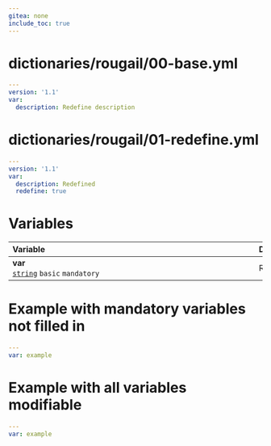 ```yaml
---
gitea: none
include_toc: true
---
```

# dictionaries/rougail/00-base.yml

```yaml
---
version: '1.1'
var:
  description: Redefine description
```
# dictionaries/rougail/01-redefine.yml

```yaml
---
version: '1.1'
var:
  description: Redefined
  redefine: true
```
# Variables

| Variable&nbsp;&nbsp;&nbsp;&nbsp;&nbsp;&nbsp;&nbsp;&nbsp;&nbsp;&nbsp;&nbsp;&nbsp;&nbsp;&nbsp;&nbsp;&nbsp;&nbsp;&nbsp;&nbsp;&nbsp;&nbsp;&nbsp;&nbsp;&nbsp;&nbsp;&nbsp;&nbsp;&nbsp;&nbsp;&nbsp;&nbsp;&nbsp;&nbsp;&nbsp;&nbsp;&nbsp;&nbsp;&nbsp;&nbsp;&nbsp;&nbsp;&nbsp;&nbsp;&nbsp;&nbsp;&nbsp;&nbsp;&nbsp;&nbsp;&nbsp;&nbsp;&nbsp;&nbsp;&nbsp;&nbsp;&nbsp;&nbsp;&nbsp;&nbsp;&nbsp;&nbsp;&nbsp;&nbsp;&nbsp;&nbsp;&nbsp;&nbsp;&nbsp;&nbsp;&nbsp;&nbsp;&nbsp;&nbsp;&nbsp;&nbsp;&nbsp;&nbsp;&nbsp;&nbsp;&nbsp;&nbsp;&nbsp;&nbsp;&nbsp;&nbsp;&nbsp;&nbsp;&nbsp;&nbsp;&nbsp;&nbsp;&nbsp;&nbsp;&nbsp;&nbsp;   | Description&nbsp;&nbsp;&nbsp;&nbsp;&nbsp;&nbsp;&nbsp;&nbsp;&nbsp;&nbsp;&nbsp;&nbsp;&nbsp;&nbsp;&nbsp;&nbsp;&nbsp;&nbsp;&nbsp;&nbsp;&nbsp;&nbsp;&nbsp;&nbsp;&nbsp;&nbsp;&nbsp;&nbsp;&nbsp;&nbsp;&nbsp;&nbsp;&nbsp;&nbsp;&nbsp;&nbsp;&nbsp;&nbsp;&nbsp;&nbsp;&nbsp;&nbsp;&nbsp;&nbsp;&nbsp;&nbsp;&nbsp;&nbsp;&nbsp;&nbsp;&nbsp;&nbsp;&nbsp;&nbsp;&nbsp;&nbsp;&nbsp;&nbsp;&nbsp;&nbsp;&nbsp;&nbsp;&nbsp;&nbsp;&nbsp;&nbsp;&nbsp;&nbsp;&nbsp;&nbsp;&nbsp;&nbsp;&nbsp;&nbsp;&nbsp;&nbsp;&nbsp;&nbsp;&nbsp;&nbsp;&nbsp;&nbsp;&nbsp;&nbsp;&nbsp;&nbsp;&nbsp;&nbsp;&nbsp;&nbsp;&nbsp;&nbsp;   |
|------------------------------------------------------------------------------------------------------------------------------------------------------------------------------------------------------------------------------------------------------------------------------------------------------------------------------------------------------------------------------------------------------------------------------------------------------------------------------------------------------------------------------------------------------------------------------------------------------|---------------------------------------------------------------------------------------------------------------------------------------------------------------------------------------------------------------------------------------------------------------------------------------------------------------------------------------------------------------------------------------------------------------------------------------------------------------------------------------------------------------------------------------------------------------------------------------|
| **var**<br/>[`string`](https://rougail.readthedocs.io/en/latest/variable.html#variables-types) `basic` `mandatory`                                                                                                                                                                                                                                                                                                                                                                                                                                                                                   | Redefined.                                                                                                                                                                                                                                                                                                                                                                                                                                                                                                                                                                            |


# Example with mandatory variables not filled in

```yaml
---
var: example
```
# Example with all variables modifiable

```yaml
---
var: example
```
